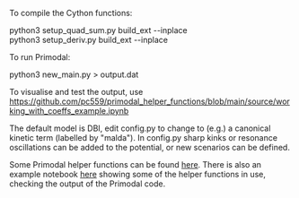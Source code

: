 To compile the Cython functions:

python3 setup_quad_sum.py build_ext --inplace \
python3 setup_deriv.py build_ext --inplace

To run Primodal:

python3 new_main.py > output.dat

To visualise and test the output, use
https://github.com/pc559/primodal_helper_functions/blob/main/source/working_with_coeffs_example.ipynb

The default model is DBI, edit config.py to change to (e.g.) a canonical kinetic term (labelled by "malda").
In config.py sharp kinks or resonance oscillations can be added to the potential, or new scenarios
can be defined.

Some Primodal
helper functions can be found
<a href="https://github.com/pc559/primodal_helper_functions/blob/main/source/general_coeff_funcs.py">here</a>.
There is also an example notebook
<a href="https://github.com/pc559/primodal_helper_functions/blob/main/source/working_with_coeffs_example.ipynb">
    here</a>
showing some of the helper functions in use, checking the
output of the Primodal code.
